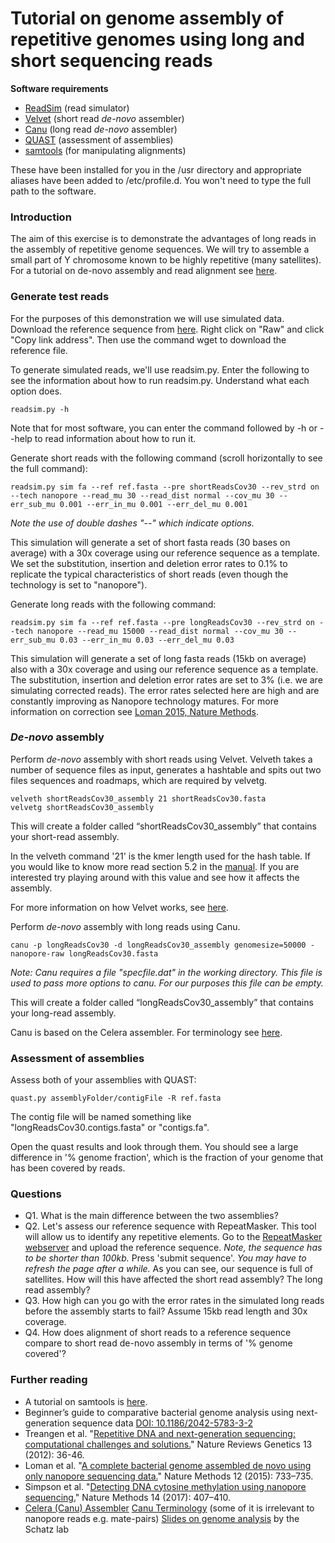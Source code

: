 # Tutorial on genome assembly of repetitive genomes using long and short sequencing reads

**Software requirements**
- [ReadSim](http://sourceforge.net/p/readsim/wiki/manual/) (read simulator)
- [Velvet](https://www.ebi.ac.uk/~zerbino/velvet/) (short read *de-novo* assembler)
- [Canu](https://github.com/marbl/canu/releases) (long read *de-novo* assembler)
- [QUAST](http://bioinf.spbau.ru/quast) (assessment of assemblies)
- [samtools](http://www.htslib.org/download/) (for manipulating alignments)

These have been installed for you in the /usr directory and appropriate aliases have been added to /etc/profile.d.  You won't need to type the full path to the software.


### Introduction
The aim of this exercise is to demonstrate the advantages of long reads in the assembly of repetitive genome sequences. We will try to assemble a small part of Y chromosome known to be highly repetitive (many satellites). For a tutorial on de-novo assembly and read alignment see [here](https://github.com/demharters/assemblyTutorial).


### Generate test reads
For the purposes of this demonstration we will use simulated data. Download the reference sequence from [here](https://github.com/MBoemo/nanopore_teaching/blob/master/ref.fasta).  Right click on "Raw" and click "Copy link address".  Then use the command wget to download the reference file.

To generate simulated reads, we'll use readsim.py.  Enter the following to see the information about how to run readsim.py.  Understand what each option does.

```
readsim.py -h
```

Note that for most software, you can enter the command followed by -h or --help to read information about how to run it.

Generate short reads with the following command (scroll horizontally to see the full command):

```
readsim.py sim fa --ref ref.fasta --pre shortReadsCov30 --rev_strd on --tech nanopore --read_mu 30 --read_dist normal --cov_mu 30 --err_sub_mu 0.001 --err_in_mu 0.001 --err_del_mu 0.001
```
*Note the use of double dashes "--" which indicate options.*

This simulation will generate a set of short fasta reads (30 bases on average) with a 30x coverage using our reference sequence as a template. We set the substitution, insertion and deletion error rates to 0.1% to replicate the typical characteristics of short reads (even though the technology is set to "nanopore").

Generate long reads with the following command:

```
readsim.py sim fa --ref ref.fasta --pre longReadsCov30 --rev_strd on --tech nanopore --read_mu 15000 --read_dist normal --cov_mu 30 --err_sub_mu 0.03 --err_in_mu 0.03 --err_del_mu 0.03
```

This simulation will generate a set of long fasta reads (15kb on average) also with a 30x coverage and using our reference sequence as a template. The substitution, insertion and deletion error rates are set to 3% (i.e. we are simulating corrected reads). The error rates selected here are high and are constantly improving as Nanopore technology matures. For more information on correction see [Loman 2015, Nature Methods](http://www.nature.com/nmeth/journal/v12/n8/full/nmeth.3444.html).


### *De-novo* assembly
Perform *de-novo* assembly with short reads using Velvet.  Velveth takes a number of sequence files as input, generates a hashtable and spits out two files sequences and roadmaps, which are required by velvetg.

``` 
velveth shortReadsCov30_assembly 21 shortReadsCov30.fasta
velvetg shortReadsCov30_assembly
```
This will create a folder called “shortReadsCov30_assembly” that contains your short-read assembly.

In the velveth command '21' is the kmer length used for the hash table. If you would like to know more read section 5.2 in the [manual](http://www.ebi.ac.uk/~zerbino/velvet/Manual.pdf). If you are interested try playing around with this value and see how it affects the assembly.

For more information on how Velvet works, see [here](http://microbialinformaticsj.biomedcentral.com/articles/10.1186/2042-5783-3-2).

Perform *de-novo* assembly with long reads using Canu.

```
canu -p longReadsCov30 -d longReadsCov30_assembly genomesize=50000 -nanopore-raw longReadsCov30.fasta
```
*Note: Canu requires a file "specfile.dat" in the working directory. This file is used to pass more options to canu. For our purposes this file can be empty.*

This will create a folder called “longReadsCov30_assembly” that contains your long-read assembly.

Canu is based on the Celera assembler. For terminology see [here](http://wgs-assembler.sourceforge.net/wiki/index.php/Celera_Assembler_Terminology).


### Assessment of assemblies
Assess both of your assemblies with QUAST:

```
quast.py assemblyFolder/contigFile -R ref.fasta
```
The contig file will be named something like "longReadsCov30.contigs.fasta" or "contigs.fa".

Open the quast results and look through them. You should see a large difference in '% genome fraction', which is the fraction of your genome that has been covered by reads.


### Questions
- Q1. What is the main difference between the two assemblies?
- Q2. Let's assess our reference sequence with RepeatMasker. This tool will allow us to identify any repetitive elements.
Go to the [RepeatMasker webserver](http://www.repeatmasker.org/cgi-bin/WEBRepeatMasker) and upload the reference sequence.
*Note, the sequence has to be shorter than 100kb.* Press 'submit sequence'.
*You may have to refresh the page after a while.*
As you can see, our sequence is full of satellites. How will this have affected the short read assembly?  The long read assembly?
- Q3. How high can you go with the error rates in the simulated long reads before the assembly starts to fail? Assume 15kb read length and 30x coverage.
- Q4. How does alignment of short reads to a reference sequence compare to short read de-novo assembly in terms of '% genome covered'?


### Further reading
- A tutorial on samtools is [here](http://biobits.org/samtools_primer.html).
- Beginner’s guide to comparative bacterial genome analysis using next-generation sequence data
[DOI: 10.1186/2042-5783-3-2](http://microbialinformaticsj.biomedcentral.com/articles/10.1186/2042-5783-3-2)
- Treangen et al. "[Repetitive DNA and next-generation sequencing: computational challenges and solutions.](http://www.nature.com/nrg/journal/v13/n1/full/nrg3117.html)" Nature Reviews Genetics 13 (2012): 36-46.
- Loman et al. "[A complete bacterial genome assembled de novo using only nanopore sequencing data.](https://www.nature.com/articles/nmeth.3444)" Nature Methods 12 (2015): 733–735.
- Simpson et al. "[Detecting DNA cytosine methylation using nanopore sequencing.](https://www.nature.com/articles/nmeth.4184)" Nature Methods 14 (2017): 407–410.
- [Celera (Canu) Assembler](http://wgs-assembler.sourceforge.net/wiki/index.php/Celera_Assembler_Terminology)
 [Canu Terminology](http://wgs-assembler.sourceforge.net/wiki/index.php/Celera_Assembler_Terminology) (some of it is irrelevant to nanopore reads e.g. mate-pairs)
[Slides on genome analysis](http://schatzlab.cshl.edu/teaching/) by the Schatz lab

